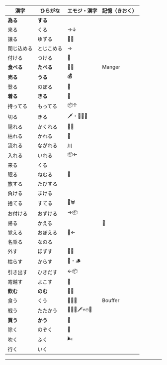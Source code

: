 

| 漢字      | ひらがな    | エモジ・漢字          | 記憶（きおく） |
| ------- | ------- | --------------- | ------- |
| **為る**  | **する**  |                 |         |
| 来る      | くる      | →↓              |         |
| 譲る      | ゆずる     | 🫱✨             |         |
| 閉じ込める   | とじこめる   | →               |         |
| 付ける     | つける     | 🔗              |         |
| **食べる** | **たべる** | **🍙👄**        | Manger  |
| **売る**  | **うる**  | **💰**          |         |
| 登る      | のぼる     | 🧗              |         |
| **着る**  | **きる**  | **👕**          |         |
| 持ってる    | もってる    | 📦↑             |         |
| 切る      | きる      | 🗡️・👨‍⚕️🔪     |         |
| 隠れる     | かくれる    | 😶‍🌫️          |         |
| 枯れる     | かれる     | 🥀              |         |
| 流れる     | ながれる    | 川               |         |
| 入れる     | いれる     | 📦←             |         |
| 来る      | くる      |                 |         |
| 眠る      | ねむる     | 🛌              |         |
| 旅する     | たびする    |                 |         |
| 負ける     | まける     |                 |         |
| 捨てる     | すてる     | 🫳🗑️           |         |
| お付ける    | おずける    | →📦             |         |
| 帰る      | かえる     |                 | 🐸      |
| 覚える     | おぼえる    | 🧠←             |         |
| 名乗る     | なのる     |                 |         |
| 外す      | ほずす     | ⛓️‍💥           |         |
| 枯らす     | からす     | 🥀・🪵           |         |
| 引き出す    | ひきだす    | ←📦             |         |
| 寄越す     | よこす     | 🤲              |         |
| **飲む**  | **のむ**  | **🫗👄**        |         |
| 食う      | くう      | 🥷🍙👄          | Bouffer |
| 戦う      | たたかう    | 🏯🔥💀🗡️💀🔥🏯 |         |
| **買う**  | **かう**  | **💸**          |         |
| 除く      | のぞく     | 🫣              |         |
| 吹く      | ふく      | 🌬️             |         |
| 行く      | いく      |                 |         |

---